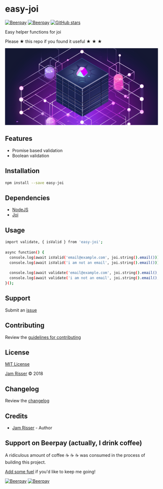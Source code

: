 # easy-joi

[![Beerpay](https://beerpay.io/jamrizzi/easy-joi/badge.svg?style=beer-square)](https://beerpay.io/jamrizzi/easy-joi)
[![Beerpay](https://beerpay.io/jamrizzi/easy-joi/make-wish.svg?style=flat-square)](https://beerpay.io/jamrizzi/easy-joi?focus=wish)
[![GitHub stars](https://img.shields.io/github/stars/jamrizzi/easy-joi.svg?style=social&label=Stars)](https://github.com/jamrizzi/easy-joi)

Easy helper functions for joi

Please &#9733; this repo if you found it useful &#9733; &#9733; &#9733;

![](assets/easy-joi.png)


## Features

* Promise based validation
* Boolean validation


## Installation

```sh
npm install --save easy-joi
```


## Dependencies

* [NodeJS](https://nodejs.org)
* [Joi](https://github.com/hapijs/joi)


## Usage

```sh
import validate, { isValid } from 'easy-joi';

async function() {
  console.log(await isValid('email@example.com', joi.string().email())); // true
  console.log(await isValid('i am not an email', joi.string().email())); // false
  
  console.log(await validate('email@example.com', joi.string().email(), 'email')); // email@example.com
  console.log(await validate('i am not an email', joi.string().email(), 'email')); // throws error
}();
```


## Support

Submit an [issue](https://github.com/jamrizzi/easy-joi/issues/new)


## Contributing

Review the [guidelines for contributing](https://github.com/jamrizzi/easy-joi/blob/master/CONTRIBUTING.md)


## License

[MIT License](https://github.com/jamrizzi/easy-joi/blob/master/LICENSE)

[Jam Risser](https://jam.jamrizzi.com) &copy; 2018


## Changelog

Review the [changelog](https://github.com/jamrizzi/easy-joi/blob/master/CHANGELOG.md)


## Credits

* [Jam Risser](https://jam.jamrizzi.com) - Author


## Support on Beerpay (actually, I drink coffee)

A ridiculous amount of coffee :coffee: :coffee: :coffee: was consumed in the process of building this project.

[Add some fuel](https://beerpay.io/jamrizzi/easy-joi) if you'd like to keep me going!

[![Beerpay](https://beerpay.io/jamrizzi/easy-joi/badge.svg?style=beer-square)](https://beerpay.io/jamrizzi/easy-joi)
[![Beerpay](https://beerpay.io/jamrizzi/easy-joi/make-wish.svg?style=flat-square)](https://beerpay.io/jamrizzi/easy-joi?focus=wish)

